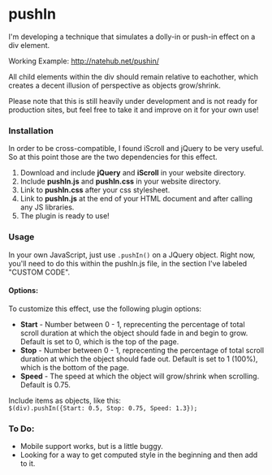 pushIn
=========

I'm developing a technique that simulates a dolly-in or push-in effect on a div element.

Working Example: http://natehub.net/pushin/

All child elements within the div should remain relative to eachother, which creates a decent illusion of perspective as objects grow/shrink.

Please note that this is still heavily under development and is not ready for production sites, but feel free to take it and improve on it for your own use!

### Installation

In order to be cross-compatible, I found iScroll and jQuery to be very useful. So at this point those are the two dependencies for this effect.

1. Download and include **jQuery** and **iScroll** in your website directory.
2. Include **pushIn.js** and **pushIn.css** in your website directory.
2. Link to **pushIn.css** after your css stylesheet.
3. Link to **pushIn.js** at the end of your HTML document and after calling any JS libraries.
4. The plugin is ready to use!

### Usage

In your own JavaScript, just use `.pushIn()` on a JQuery object. Right now, you'll need to do this within the pushIn.js file, in the section I've labeled "CUSTOM CODE".

#### Options:

To customize this effect, use the following plugin options:

* **Start** - Number between 0 - 1, reprecenting the percentage of total scroll duration at which the object should fade in and begin to grow. Default is set to 0, which is the top of the page.
* **Stop** - Number between 0 - 1, reprecenting the percentage of total scroll duration at which the object should fade out. Default is set to 1 (100%), which is the bottom of the page.
* **Speed** - The speed at which the object will grow/shrink when scrolling. Default is 0.75.

Include items as objects, like this:  
`$(div).pushIn({Start: 0.5, Stop: 0.75, Speed: 1.3});`


### To Do:

- Mobile support works, but is a little buggy.
- Looking for a way to get computed style in the beginning and then add to it.
